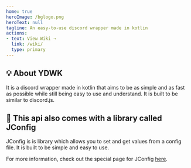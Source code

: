 ```yaml
---
home: true
heroImage: /bglogo.png
heroText: null
tagline: An easy-to-use discord wrapper made in kotlin
actions:
- text: View Wiki →
  link: /wiki/
  type: primary
---
```


## :bulb: About YDWK

It is a discord wrapper made in kotlin that aims to be as simple and as fast as possible while still being easy to use and understand. 
It is built to be similar to discord.js.

## :key: This api also comes with a library called JConfig

JConfig is is library which allows you to set and get values from a config file. It is built to be simple and easy to use.

For more information, check out the special page for JConfig [here](/wiki/jconfig/README).